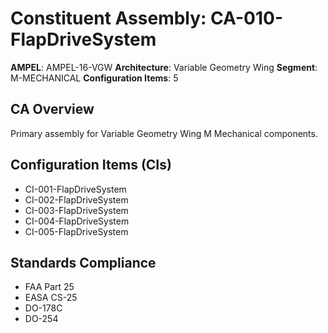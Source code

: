 # Constituent Assembly: CA-010-FlapDriveSystem

**AMPEL**: AMPEL-16-VGW
**Architecture**: Variable Geometry Wing
**Segment**: M-MECHANICAL
**Configuration Items**: 5

## CA Overview
Primary assembly for Variable Geometry Wing M Mechanical components.

## Configuration Items (CIs)
- CI-001-FlapDriveSystem
- CI-002-FlapDriveSystem
- CI-003-FlapDriveSystem
- CI-004-FlapDriveSystem
- CI-005-FlapDriveSystem

## Standards Compliance
- FAA Part 25
- EASA CS-25
- DO-178C
- DO-254
